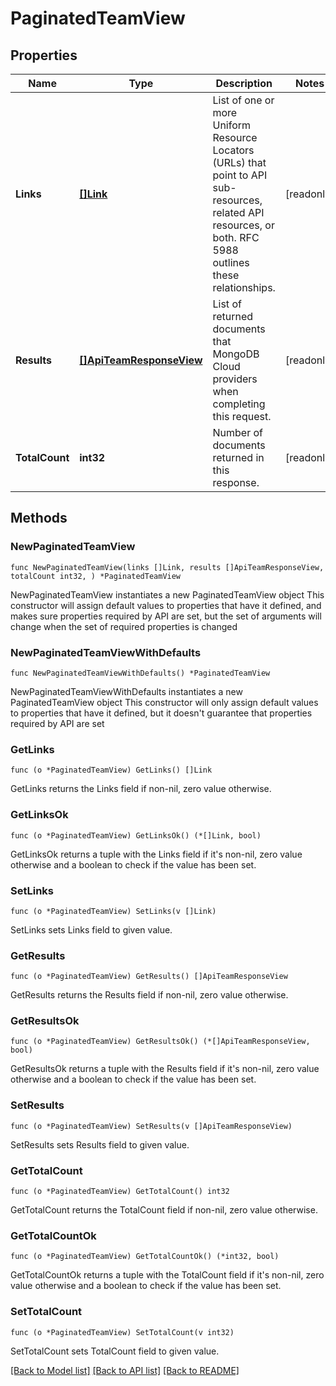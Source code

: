 # PaginatedTeamView

## Properties

Name | Type | Description | Notes
------------ | ------------- | ------------- | -------------
**Links** | [**[]Link**](Link.md) | List of one or more Uniform Resource Locators (URLs) that point to API sub-resources, related API resources, or both. RFC 5988 outlines these relationships. | [readonly] 
**Results** | [**[]ApiTeamResponseView**](ApiTeamResponseView.md) | List of returned documents that MongoDB Cloud providers when completing this request. | [readonly] 
**TotalCount** | **int32** | Number of documents returned in this response. | [readonly] 

## Methods

### NewPaginatedTeamView

`func NewPaginatedTeamView(links []Link, results []ApiTeamResponseView, totalCount int32, ) *PaginatedTeamView`

NewPaginatedTeamView instantiates a new PaginatedTeamView object
This constructor will assign default values to properties that have it defined,
and makes sure properties required by API are set, but the set of arguments
will change when the set of required properties is changed

### NewPaginatedTeamViewWithDefaults

`func NewPaginatedTeamViewWithDefaults() *PaginatedTeamView`

NewPaginatedTeamViewWithDefaults instantiates a new PaginatedTeamView object
This constructor will only assign default values to properties that have it defined,
but it doesn't guarantee that properties required by API are set

### GetLinks

`func (o *PaginatedTeamView) GetLinks() []Link`

GetLinks returns the Links field if non-nil, zero value otherwise.

### GetLinksOk

`func (o *PaginatedTeamView) GetLinksOk() (*[]Link, bool)`

GetLinksOk returns a tuple with the Links field if it's non-nil, zero value otherwise
and a boolean to check if the value has been set.

### SetLinks

`func (o *PaginatedTeamView) SetLinks(v []Link)`

SetLinks sets Links field to given value.


### GetResults

`func (o *PaginatedTeamView) GetResults() []ApiTeamResponseView`

GetResults returns the Results field if non-nil, zero value otherwise.

### GetResultsOk

`func (o *PaginatedTeamView) GetResultsOk() (*[]ApiTeamResponseView, bool)`

GetResultsOk returns a tuple with the Results field if it's non-nil, zero value otherwise
and a boolean to check if the value has been set.

### SetResults

`func (o *PaginatedTeamView) SetResults(v []ApiTeamResponseView)`

SetResults sets Results field to given value.


### GetTotalCount

`func (o *PaginatedTeamView) GetTotalCount() int32`

GetTotalCount returns the TotalCount field if non-nil, zero value otherwise.

### GetTotalCountOk

`func (o *PaginatedTeamView) GetTotalCountOk() (*int32, bool)`

GetTotalCountOk returns a tuple with the TotalCount field if it's non-nil, zero value otherwise
and a boolean to check if the value has been set.

### SetTotalCount

`func (o *PaginatedTeamView) SetTotalCount(v int32)`

SetTotalCount sets TotalCount field to given value.



[[Back to Model list]](../README.md#documentation-for-models) [[Back to API list]](../README.md#documentation-for-api-endpoints) [[Back to README]](../README.md)


